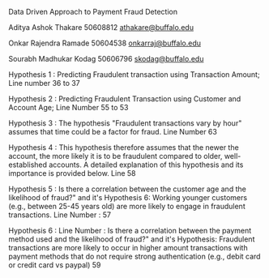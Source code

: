 Data Driven Approach to Payment Fraud Detection

Aditya Ashok Thakare
50608812
athakare@buffalo.edu

Onkar Rajendra Ramade
50604538
onkarraj@buffalo.edu

Sourabh Madhukar Kodag
50606796
skodag@buffalo.edu


Hypothesis 1 : Predicting Fraudulent transaction using Transaction Amount;  Line number 36 to 37

Hypothesis 2 : Predicting Fraudulent Transaction using Customer and Account Age; Line Number 55  to 53


Hypothesis 3 : The hypothesis "Fraudulent transactions vary by hour" assumes that time could be a factor for fraud. Line Number 63

Hypothesis 4 : This hypothesis therefore assumes that the newer the account, the more likely it is to be fraudulent compared to older, well-established accounts. A detailed explanation of this hypothesis and its importance is provided below. Line 58


Hypothesis 5 : Is there a correlation between the customer age and the likelihood of fraud?" and it's Hypothesis 6: Working younger customers (e.g., between 25-45 years old) are more likely to engage in fraudulent transactions. Line Number : 57 

Hypothesis 6 : Line Number : Is there a correlation between the payment method used and the likelihood of fraud?" and it's Hypothesis: Fraudulent transactions are more likely to occur in higher amount transactions with payment methods that do not require strong authentication (e.g., debit card or credit card vs paypal) 59

